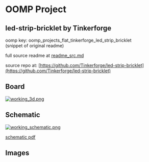 # OOMP Project  
## led-strip-bricklet  by Tinkerforge  
  
oomp key: oomp_projects_flat_tinkerforge_led_strip_bricklet  
(snippet of original readme)  
  
  
  full source readme at [readme_src.md](readme_src.md)  
  
source repo at: [https://github.com/Tinkerforge/led-strip-bricklet](https://github.com/Tinkerforge/led-strip-bricklet)  
## Board  
  
[![working_3d.png](working_3d_600.png)](working_3d.png)  
## Schematic  
  
[![working_schematic.png](working_schematic_600.png)](working_schematic.png)  
  
[schematic pdf](working_schematic.pdf)  
## Images  
